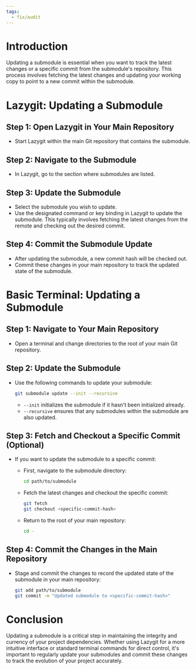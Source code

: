 ```yaml
---
tags:
  - fix/audit
---
```

# Introduction
Updating a submodule is essential when you want to track the latest changes or a specific commit from the submodule's repository. This process involves fetching the latest changes and updating your working copy to point to a new commit within the submodule.

# Lazygit: Updating a Submodule
## Step 1: Open Lazygit in Your Main Repository
- Start Lazygit within the main Git repository that contains the submodule.

## Step 2: Navigate to the Submodule
- In Lazygit, go to the section where submodules are listed.

## Step 3: Update the Submodule
- Select the submodule you wish to update.
- Use the designated command or key binding in Lazygit to update the submodule. This typically involves fetching the latest changes from the remote and checking out the desired commit.

## Step 4: Commit the Submodule Update
- After updating the submodule, a new commit hash will be checked out.
- Commit these changes in your main repository to track the updated state of the submodule.

# Basic Terminal: Updating a Submodule
## Step 1: Navigate to Your Main Repository
- Open a terminal and change directories to the root of your main Git repository.

## Step 2: Update the Submodule
- Use the following commands to update your submodule:

  ```bash
  git submodule update --init --recursive
  ```

  - `--init` initializes the submodule if it hasn't been initialized already.
  - `--recursive` ensures that any submodules within the submodule are also updated.

## Step 3: Fetch and Checkout a Specific Commit (Optional)
- If you want to update the submodule to a specific commit:
  - First, navigate to the submodule directory:

    ```bash
    cd path/to/submodule
    ```

  - Fetch the latest changes and checkout the specific commit:

    ```bash
    git fetch
    git checkout <specific-commit-hash>
    ```

  - Return to the root of your main repository:

    ```bash
    cd -
    ```

## Step 4: Commit the Changes in the Main Repository
- Stage and commit the changes to record the updated state of the submodule in your main repository:

  ```bash
  git add path/to/submodule
  git commit -m "Updated submodule to <specific-commit-hash>"
  ```

# Conclusion
Updating a submodule is a critical step in maintaining the integrity and currency of your project dependencies. Whether using Lazygit for a more intuitive interface or standard terminal commands for direct control, it's important to regularly update your submodules and commit these changes to track the evolution of your project accurately.

